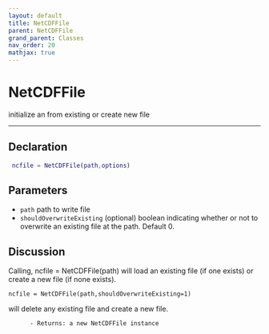 ```yaml
---
layout: default
title: NetCDFFile
parent: NetCDFFile
grand_parent: Classes
nav_order: 20
mathjax: true
---
```


#  NetCDFFile

initialize an from existing or create new file


---

## Declaration
```matlab
 ncfile = NetCDFFile(path,options)
```
## Parameters
+ `path`  path to write file
+ `shouldOverwriteExisting`  (optional) boolean indicating whether or not to overwrite an existing file at the path. Default 0.

## Discussion

  Calling,
    ncfile = NetCDFFile(path)
  will load an existing file (if one exists) or create a new
  file (if none exists).
 
    ncfile = NetCDFFile(path,shouldOverwriteExisting=1)
  will delete any existing file and create a new file.
 
          - Returns: a new NetCDFFile instance
